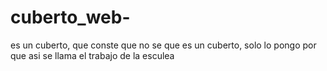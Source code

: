 # cuberto_web-
es un cuberto, que conste que no se que es un cuberto, solo lo pongo por que asi se llama el trabajo de la esculea
